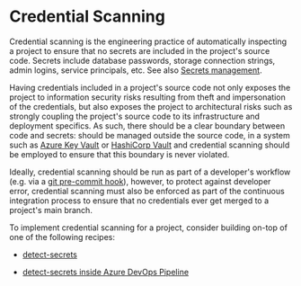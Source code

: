 # Credential Scanning

Credential scanning is the engineering practice of automatically inspecting a project to ensure that no secrets are included in the project's source code. Secrets include database passwords, storage connection strings, admin logins, service principals, etc. See also [Secrets management](../../continuous-delivery/secrets-management/readme.md).

Having credentials included in a project's source code not only exposes the project to information security risks resulting from theft and impersonation of the credentials, but also exposes the project to architectural risks such as strongly coupling the project's source code to its infrastructure and deployment specifics. As such, there should be a clear boundary between code and secrets: should be managed outside the source code, in a system such as [Azure Key Vault](https://azure.microsoft.com/en-us/services/key-vault/) or [HashiCorp Vault](https://www.vaultproject.io) and credential scanning should be employed to ensure that this boundary is never violated.

Ideally, credential scanning should be run as part of a developer's workflow (e.g. via a [git pre-commit hook](https://githooks.com)), however, to protect against developer error, credential scanning must also be enforced as part of the continuous integration process to ensure that no credentials ever get merged to a project's main branch.

To implement credential scanning for a project, consider building on-top of one of the following recipes:

- [detect-secrets](./recipes/detect-secrets.md)

- [detect-secrets inside Azure DevOps Pipeline](./recipes/detect-secrets-ado.md)
